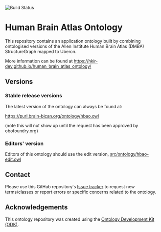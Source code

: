 
![Build Status](https://github.com/hkir-dev/human_brain_atlas_ontology/workflows/CI/badge.svg)
# Human Brain Atlas Ontology

This repository contains an application ontology built by combining ontologised versions of the Allen Institute Human Brain Atlas (DMBA) StructureGraph mapped to Uberon. 

More information can be found at https://hkir-dev.github.io/human_brain_atlas_ontology/

## Versions

### Stable release versions

The latest version of the ontology can always be found at:

https://purl.brain-bican.org/ontology/hbao.owl

(note this will not show up until the request has been approved by obofoundry.org)

### Editors' version

Editors of this ontology should use the edit version, [src/ontology/hbao-edit.owl](src/ontology/hbao-edit.owl)

## Contact

Please use this GitHub repository's [Issue tracker](https://github.com/hkir-dev/human_brain_atlas_ontology/issues) to request new terms/classes or report errors or specific concerns related to the ontology.

## Acknowledgements

This ontology repository was created using the [Ontology Development Kit (ODK)](https://github.com/INCATools/ontology-development-kit).